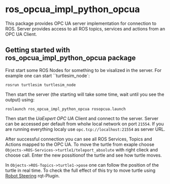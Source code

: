 # ros_opcua_impl_python_opcua

This package provides OPC UA server implementation for connection to ROS. Server provides access to all ROS topics, services and actions from an  OPC UA Client. 

## Getting started with ros_opcua_impl_python_opcua package

First start some ROS Nodes for something to be visalized in the server. For example one can start ``turtlesim_node`:
```
rosrun turtlesim turtlesim_node 
```

Then start the server (the starting will take some time, wait until you see the output) using:
```
roslaunch ros_opcua_impl_python_opcua rosopcua.launch
```

Then start the *UaExpert OPC UA* Client and connect to the server. Server can be accessed per default from wholw local network on port `21554`. If you are running everything localy use `opc.tcp://localhost:21554` as server URL.

After successful connection you can see all ROS Services, Topics and Actions mapped to the OPC UA. To move the turtle from exaple choose `Objects->ROS-Services->turtle1/teleport_absolute` with right clieck and choose call. Enter the new possitionof the turtle and see how turtle moves.

In `Objects->ROS-Topics->turtle1->pose` one can follow the position of the turtle in real time. To check the full effect of this try to move turtle using [Robot Steering](https://wiki.ros.org/rqt_robot_steering) rqt-Plugin.
